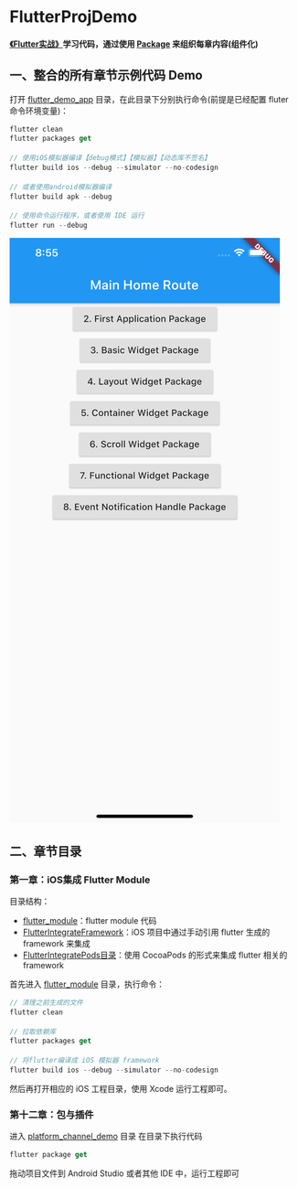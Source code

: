 # FlutterProjDemo
#### [《Flutter实战》](https://book.flutterchina.club/)学习代码，通过使用 [Package](https://dart.cn/guides/packages) 来组织每章内容(组件化)


## 一、整合的所有章节示例代码 Demo
打开 [flutter_demo_app](./flutter_demo_app) 目录，在此目录下分别执行命令(前提是已经配置 fluter 命令环境变量)：
```dart
flutter clean
flutter packages get

// 使用iOS模拟器编译【debug模式】【模拟器】【动态库不签名】
flutter build ios --debug --simulator --no-codesign

// 或者使用android模拟器编译
flutter build apk --debug

// 使用命令运行程序，或者使用 IDE 运行
flutter run --debug
```
![章节目录结构](./images/ScreenShot.png)

## 二、章节目录

### 第一章：iOS集成 Flutter Module
目录结构：
- [flutter_module](./1.iOS集成Flutter/flutter_module)：flutter module 代码
- [FlutterIntegrateFramework](./1.iOS集成Flutter/FlutterIntegrateFramework)：iOS 项目中通过手动引用 flutter 生成的 framework 来集成
- [FlutterIntegratePods目录](./1.iOS集成Flutter/FlutterIntegratePods)：使用 CocoaPods 的形式来集成 flutter 相关的 framework

首先进入 [flutter_module](./1.iOS集成Flutter/flutter_module) 目录，执行命令：
```dart
// 清理之前生成的文件
flutter clean

// 拉取依赖库
flutter packages get

// 将flutter编译成 iOS 模拟器 framework
flutter build ios --debug --simulator --no-codesign
```
然后再打开相应的 iOS 工程目录，使用 Xcode 运行工程即可。

### 第十二章：包与插件
进入 [platform_channel_demo](./12.包与插件/platform_channel_demo) 目录
在目录下执行代码
```dart
flutter package get
```
拖动项目文件到 Android Studio 或者其他 IDE 中，运行工程即可
